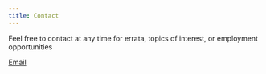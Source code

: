 ```yaml
---
title: Contact
---
```


Feel free to contact at any time for errata, topics of interest, or employment opportunities

[Email](emilypi@cohomolo.gy)
